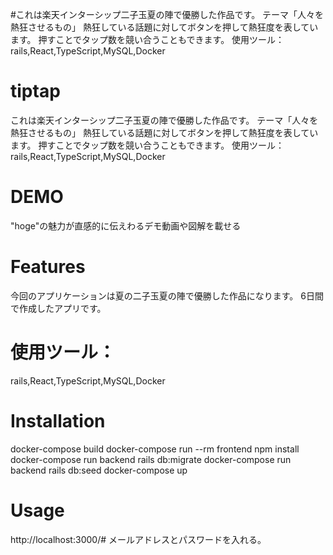 #これは楽天インターシップ二子玉夏の陣で優勝した作品です。
テーマ「人々を熱狂させるもの」
熱狂している話題に対してボタンを押して熱狂度を表しています。
押すことでタップ数を競い合うこともできます。
使用ツール：rails,React,TypeScript,MySQL,Docker

# tiptap
これは楽天インターシップ二子玉夏の陣で優勝した作品です。
テーマ「人々を熱狂させるもの」
熱狂している話題に対してボタンを押して熱狂度を表しています。
押すことでタップ数を競い合うこともできます。
使用ツール：rails,React,TypeScript,MySQL,Docker


# DEMO

"hoge"の魅力が直感的に伝えわるデモ動画や図解を載せる

# Features

今回のアプリケーションは夏の二子玉夏の陣で優勝した作品になります。
6日間で作成したアプリです。

# 使用ツール：
rails,React,TypeScript,MySQL,Docker


# Installation

docker-compose build
docker-compose run --rm frontend npm install
docker-compose run backend rails db:migrate
docker-compose run backend rails db:seed
docker-compose up

# Usage

http://localhost:3000/#
メールアドレスとパスワードを入れる。

